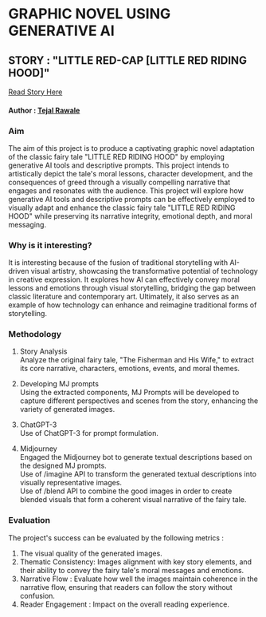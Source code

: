 # GRAPHIC NOVEL USING GENERATIVE AI 
## STORY : "LITTLE RED-CAP [LITTLE RED RIDING HOOD]"  
[ Read Story Here ](https://www.gutenberg.org/files/2591/2591-h/2591-h.htm#link2H_4_0023)

#### Author : [Tejal Rawale](https://www.linkedin.com/in/tejal-rawale/)

### Aim 
The aim of this project is to produce a captivating graphic novel adaptation of the classic fairy tale "LITTLE RED RIDING HOOD" by employing generative AI tools and descriptive prompts. 
This project intends to artistically depict the tale's moral lessons, character development, and the consequences of greed through a visually compelling narrative that engages and resonates with the audience.
This project will explore how generative AI tools and descriptive prompts can be effectively employed to visually adapt and enhance the classic fairy tale "LITTLE RED RIDING HOOD" while preserving its narrative integrity, emotional depth, and moral messaging.

### Why is it interesting?
It is interesting because of the fusion of traditional storytelling with AI-driven visual artistry, showcasing the transformative potential of technology in creative expression. 
It explores how AI can effectively convey moral lessons and emotions through visual storytelling, bridging the gap between classic literature and contemporary art. 
Ultimately, it also serves as an example of how technology can enhance and reimagine traditional forms of storytelling.

### Methodology
1. Story Analysis <br>
Analyze the original fairy tale, "The Fisherman and His Wife," to extract its core narrative, characters, emotions, events, and moral themes.

2. Developing MJ prompts <br>
Using the extracted components, MJ Prompts will be developed to capture different perspectives and scenes from the story, enhancing the variety of generated images.

3. ChatGPT-3 <br> 
Use of ChatGPT-3 for prompt formulation.

4. Midjourney <br>
Engaged the Midjourney bot to generate textual descriptions based on the designed MJ prompts. <br>
Use of /imagine API to transform the generated textual descriptions into visually representative images. <br>
Use of /blend API to combine the good images in order to create blended visuals that form a coherent visual narrative of the fairy tale.

### Evaluation 
The project's success can be evaluated by the following metrics : <br>
1. The visual quality of the generated images. <br>
2. Thematic Consistency: Images alignment with key story elements, and their ability to convey the fairy tale's moral messages and emotions. <br>
3. Narrative Flow : Evaluate how well the images maintain coherence in the narrative flow, ensuring that readers can follow the story without confusion. <br>
4. Reader Engagement : Impact on the overall reading experience.


